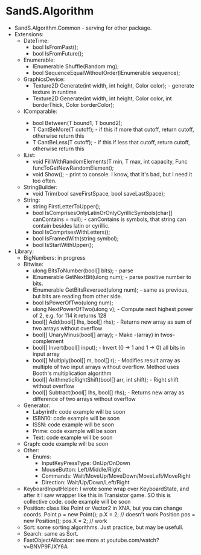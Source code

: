 # SandS.Algorithm
<ul>
<li>SandS.Algorithm.Common - serving for other package.</li>

<li>Extensions:
  <ul>
    <li>DateTime:
      <ul>
        <li>bool IsFromPast();</li>
        <li>bool IsFromFuture();</li>
      </ul>
    </li>
    <li>Enumerable:
      <ul>
        <li>IEnumerable<T> Shuffle<T>(Random rng);</li>
        <li>bool SequenceEqualWithoutOrder<T>(IEnumerable<T> sequence);</li>
      </ul>
    </li>
    <li>GraphicsDevice:
      <ul>
        <li>Texture2D Generate(int width, int height, Color color); - generate texture in runtime</li>
        <li>Texture2D Generate(int width, int height, Color color, int borderThick, Color borderColor);</li>
      </ul>
    </li>
    <li>IComparable<T>:
      <ul>
        <li>bool Between<T>(T bound1, T bound2);</li>
        <li>T CantBeMore<T>(T cutoff); - if this if more that cutoff, return cutoff, otherwise return this</li>
        <li>T CantBeLess<T>(T cutoff); - if this if less that cutoff, return cutoff, otherwise return this</li>
      </ul>
    </li>
    <li>IList:
      <ul>
        <li>void FillWithRandomElements<T>(T min, T max, int capacity, Func<T, T, T> funcToGetNewRandomElement);</li>
        <li>void Show<T>(); - print to console. I know, that it's bad, but I need it too often.</li>
      </ul>
    </li>
    <li>StringBuilder:
      <ul>
        <li>void Trim(bool saveFirstSpace, bool saveLastSpace);</li>
      </ul>
    </li>
    <li>String:
      <ul>
        <li>string FirstLetterToUpper();</li>
        <li>bool IsComprisesOnlyLatinOrOnlyCyrillicSymbols(char[] canContains = null); - canContains is symbols, that string can contain besides latin or cyrillic.</li>
        <li>bool IsComprisesWithLetters();</li>
        <li>bool IsFramedWith(string symbol);</li>
        <li>bool IsStartWithUpper();</li>
      </ul>
    </li>
  </ul>
</li>

<li>Library:
  <ul>
    <li>BigNumbers: in progress</li>
    <li>Bitwise:
      <ul>
        <li>ulong BitsToNumber(bool[] bits); - parse</li>
        <li>IEnumerable<bool> GetNextBit(ulong num); - parse positive number to bits.</li>
        <li>IEnumerable<bool> GetBitsReversed(ulong num); - same as previous, but bits are reading from other side.</li>
        <li>bool IsPowerOfTwo(ulong num);</li>
        <li>ulong NextPowerOfTwo(ulong v); - Compute next highest power of 2, e.g. for 114 it returns 128</li>
        <li>bool[] Add(bool[] lhs, bool[] rhs); - Returns new array as sum of two arrays without overflow</li>
        <li>bool[] UnaryMinus(bool[] array); - Make -(array) in twos-complement</li>
        <li>bool[] Invert(bool[] input); - Invert (0 -> 1 and 1 -> 0) all bits in input array</li>
        <li>bool[] Multiply(bool[] m, bool[] r); - Modifies result array as multiple of two input arrays without overflow. Method uses Booth's multiplication algorithm</li>
        <li>bool[] ArithmeticRightShift(bool[] arr, int shift); - Right shift without overflow</li>
        <li>bool[] Subtract(bool[] lhs, bool[] rhs); - Returns new array as difference of two arrays without overflow</li>
      </ul>
    </li>
    <li>Generator:
      <ul>
        <li>Labyrinth: code example will be soon</li>
        <li>ISBN10: code example will be soon</li>
        <li>ISSN: code example will be soon</li>
        <li>Prime: code example will be soon</li>
        <li>Text: code example will be soon</li>
      </ul>
    </li>
    <li>Graph: code example will be soon</li>
    <li>Other:
      <ul>
        <li>Enums:
          <ul>
            <li>InputKeyPressType: OnUp/OnDown</li>
            <li>MouseButton: Left/Middle/Right</li>
            <li>Commands: Wait/MoveUp/MoveDown/MoveLeft/MoveRight</li>
            <li>Direction: Wait/Up/Down/Left/Right</li>
          </ul>
        </li>
      </ul>
    </li>
    <li>KeyboardInputHelper: I wrote some wrap over KeyboardState, and after it I saw wrapper like this in Transistor game. SO this is collective code. code example will be soon</li>
    <li>Position: class like Point or Vector2 in XNA, but you can change coords.
      <source lang="C#">
      Point p = new Point();
      p.X = 2; // doesn't work
      Position pos = new Position();
      pos.X = 2; // work
      </source>
    </li>
    <li>Sort: some sorting algorithms. Just practice, but may be usefull.</li>
    <li>Search: same as Sort.</li>
    <li>FastObjectAllocator: see more at youtube.com/watch?v=BNVP9FJXY6A</li>
  </ul>
</li>
</ul>